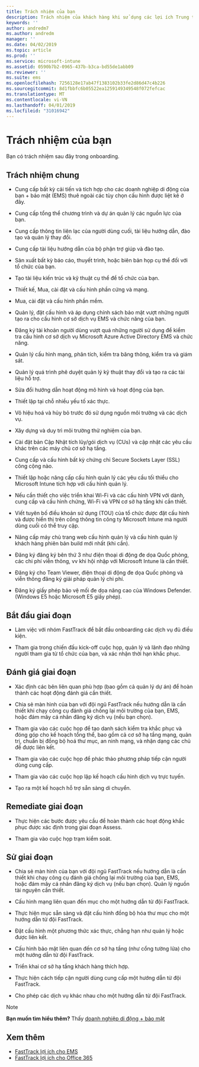 ```yaml
---
title: Trách nhiệm của bạn
description: Trách nhiệm của khách hàng khi sử dụng các lợi ích Trung tâm FastTrack
keywords: ''
author: andredm7
ms.author: andredm
manager: ''
ms.date: 04/02/2019
ms.topic: article
ms.prod: ''
ms.service: microsoft-intune
ms.assetid: 0590b7b2-0965-437b-b3ca-bd55de1abb09
ms.reviewer: ''
ms.suite: ems
ms.openlocfilehash: 7256128e17ab47f1383102b33fe2d86d47c4b226
ms.sourcegitcommit: 8d1fbbfc6b05522ea1259149349548f072fefcac
ms.translationtype: MT
ms.contentlocale: vi-VN
ms.lasthandoff: 04/01/2019
ms.locfileid: "31016942"
---
```

# <a name="your-responsibilities"></a>Trách nhiệm của bạn

Bạn có trách nhiệm sau đây trong onboarding.

## <a name="general-responsibilities"></a>Trách nhiệm chung

-   Cung cấp bất kỳ cải tiến và tích hợp cho các doanh nghiệp di động của bạn + bảo mật (EMS) thuê ngoài các tùy chọn cấu hình được liệt kê ở đây.

-   Cung cấp tổng thể chương trình và dự án quản lý các nguồn lực của bạn.

-   Cung cấp thông tin liên lạc của người dùng cuối, tài liệu hướng dẫn, đào tạo và quản lý thay đổi.

-   Cung cấp tài liệu hướng dẫn của bộ phận trợ giúp và đào tạo.

-   Sản xuất bất kỳ báo cáo, thuyết trình, hoặc biên bản họp cụ thể đối với tổ chức của bạn.

-   Tạo tài liệu kiến trúc và kỹ thuật cụ thể để tổ chức của bạn.

-   Thiết kế, Mua, cài đặt và cấu hình phần cứng và mạng.

-   Mua, cài đặt và cấu hình phần mềm.

-   Quản lý, đặt cấu hình và áp dụng chính sách bảo mật vượt những người tạo ra cho cấu hình cơ sở dịch vụ EMS và chức năng của bạn.

-   Đăng ký tài khoản người dùng vượt quá những người sử dụng để kiểm tra cấu hình cơ sở dịch vụ Microsoft Azure Active Directory EMS và chức năng.

-   Quản lý cấu hình mạng, phân tích, kiểm tra băng thông, kiểm tra và giám sát.

-   Quản lý quá trình phê duyệt quản lý kỹ thuật thay đổi và tạo ra các tài liệu hỗ trợ.

-   Sửa đổi hướng dẫn hoạt động mô hình và hoạt động của bạn.

-   Thiết lập tại chỗ nhiều yếu tố xác thực.

-   Vô hiệu hoá và hủy bỏ trước đó sử dụng nguồn môi trường và các dịch vụ.

-   Xây dựng và duy trì môi trường thử nghiệm của bạn.

-   Cài đặt bản Cập Nhật tích lũy/gói dịch vụ (CUs) và cập nhật các yêu cầu khác trên các máy chủ cơ sở hạ tầng.

-   Cung cấp và cấu hình bất kỳ chứng chỉ Secure Sockets Layer (SSL) công cộng nào.

-   Thiết lập hoặc nâng cấp cấu hình quản lý các yêu cầu tối thiểu cho Microsoft Intune tích hợp với cấu hình quản lý.

-   Nếu cần thiết cho việc triển khai Wi-Fi và các cấu hình VPN với dành, cung cấp và cấu hình chứng, Wi-Fi và VPN cơ sở hạ tầng khi cần thiết.

-   Viết tuyên bố điều khoản sử dụng (TOU) của tổ chức được đặt cấu hình và được hiển thị trên cổng thông tin công ty Microsoft Intune mà người dùng cuối có thể truy cập.

-   Nâng cấp máy chủ trang web cấu hình quản lý và cấu hình quản lý khách hàng phiên bản build mới nhất (khi cần).

-   Đăng ký đăng ký bên thứ 3 như điện thoại di động đe dọa Quốc phòng, các chi phí viễn thông, vv khi hội nhập với Microsoft Intune là cần thiết.

-   Đăng ký cho Team Viewer, điện thoại di động đe dọa Quốc phòng và viễn thông đăng ký giải pháp quản lý chi phí.

-   Đăng ký giấy phép bảo vệ mối đe dọa nâng cao của Windows Defender. (Windows E5 hoặc Microsoft E5 giấy phép).

## <a name="initiate-phase"></a>Bắt đầu giai đoạn

-   Làm việc với nhóm FastTrack để bắt đầu onboarding các dịch vụ đủ điều kiện.

-   Tham gia trong chiến đấu kick-off cuộc họp, quản lý và lãnh đạo những người tham gia từ tổ chức của bạn, và xác nhận thời hạn khắc phục.

## <a name="assess-phase"></a>Đánh giá giai đoạn

-   Xác định các bên liên quan phù hợp (bao gồm cả quản lý dự án) để hoàn thành các hoạt động đánh giá cần thiết.

-   Chia sẻ màn hình của bạn với đội ngũ FastTrack nếu hướng dẫn là cần thiết khi chạy công cụ đánh giá chống lại môi trường của bạn, EMS, hoặc đám mây cá nhân đăng ký dịch vụ (nếu bạn chọn).

-   Tham gia vào các cuộc họp để tạo danh sách kiểm tra khắc phục và đóng góp cho kế hoạch tổng thể, bao gồm cả cơ sở hạ tầng mạng, quản trị, chuẩn bị đồng bộ hoá thư mục, an ninh mạng, và nhận dạng các chủ đề được liên kết.

-   Tham gia vào các cuộc họp để phác thảo phương pháp tiếp cận người dùng cung cấp.

-   Tham gia vào các cuộc họp lập kế hoạch cấu hình dịch vụ trực tuyến.

-   Tạo ra một kế hoạch hỗ trợ sẵn sàng di chuyển.

## <a name="remediate-phase"></a>Remediate giai đoạn

-   Thực hiện các bước được yêu cầu để hoàn thành các hoạt động khắc phục được xác định trong giai đoạn Assess.

-   Tham gia vào cuộc họp trạm kiểm soát.

## <a name="enable-phase"></a>Sử giai đoạn

-   Chia sẻ màn hình của bạn với đội ngũ FastTrack nếu hướng dẫn là cần thiết khi chạy công cụ đánh giá chống lại môi trường của bạn, EMS, hoặc đám mây cá nhân đăng ký dịch vụ (nếu bạn chọn). Quản lý nguồn tài nguyên cần thiết.

-   Cấu hình mạng liên quan đến mục cho một hướng dẫn từ đội FastTrack.

-   Thực hiện mục sẵn sàng và đặt cấu hình đồng bộ hóa thư mục cho một hướng dẫn từ đội FastTrack.

-   Đặt cấu hình một phương thức xác thực, chẳng hạn như quản lý hoặc được liên kết. 

-   Cấu hình bảo mật liên quan đến cơ sở hạ tầng (như cổng tường lửa) cho một hướng dẫn từ đội FastTrack.

-   Triển khai cơ sở hạ tầng khách hàng thích hợp.

-   Thực hiện cách tiếp cận người dùng cung cấp một hướng dẫn từ đội FastTrack.

-   Cho phép các dịch vụ khác nhau cho một hướng dẫn từ đội FastTrack.

> [!NOTE]
> **Bạn muốn tìm hiểu thêm?** Thấy [doanh nghiệp di động + bảo mật](https://www.microsoft.com/en-us/cloud-platform/enterprise-mobility)

## <a name="see-also"></a>Xem thêm

- [FastTrack lợi ích cho EMS](EMS-fasttrack-benefit-for-EMS.md)
- [FastTrack lợi ích cho Office 365](O365-fasttrack-benefit-for-office-365.md)

